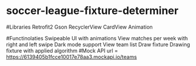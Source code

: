 # soccer-league-fixture-determiner
 
#Libraries
	Retrofit2
	Gson
	RecyclerView
	CardView
	Animation

#Functinolaties
	Swipeable UI with animations
	View matches per week with right and left swipe
	Dark mode support
	View team list
	Draw fixture
	Drawing fixture with applied algorithm
#Mock API
	url = https://6139405b1fcce10017e78aa3.mockapi.io/teams